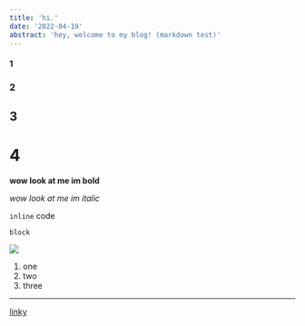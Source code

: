 ```yaml
---
title: 'hi.'
date: '2022-04-19'
abstract: 'hey, welcome to my blog! (markdown test)'
---
```


#### 1
### 2
## 3
# 4

**wow look at me im bold**

*wow look at me im italic*

`inline` code
```
block
```

![](https://cloud-i3qrqzy85-hack-club-bot.vercel.app/0image.png)

1. one
2. two
3. three

---
[linky](https://www.youtube.com/watch?v=yKQ_sQKBASM)